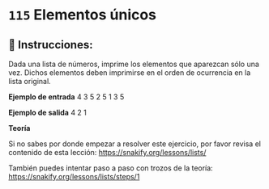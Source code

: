  # `115` Elementos únicos

## 📝 Instrucciones:

Dada una lista de números, imprime los elementos que aparezcan sólo una vez. Dichos elementos deben imprimirse en el orden de ocurrencia en la lista original.

**Ejemplo de entrada**
4 3 5 2 5 1 3 5

**Ejemplo de salida**
4 2 1

**Teoría**

Si no sabes por donde empezar a resolver este ejercicio, por favor revisa el contenido de esta lección:
https://snakify.org/lessons/lists/

También puedes intentar paso a paso con trozos de la teoría:
https://snakify.org/lessons/lists/steps/1